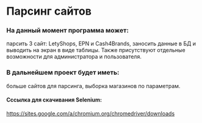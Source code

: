 # Парсинг сайтов
### На данный момент программа может: 
парсить 3 сайт: LetyShops, EPN и Cash4Brands, заносить данные в БД и выводить на экран в виде таблицы. Также присутствуют отдельные возможности для администратора и пользователя.
### В дальнейшем проект будет иметь:
больше сайтов для парсинга, выборка магазинов по параметрам.
#### Сссылка для скачивания Selenium:
https://sites.google.com/a/chromium.org/chromedriver/downloads